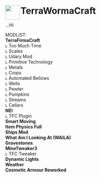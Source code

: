 # <img src="https://emojipedia-us.s3.dualstack.us-west-1.amazonaws.com/thumbs/160/apple/81/bug_1f41b.png" width="45" align="left"> TerraWormaCraft<br>

...Hi<br>

MODLIST:<br>
**TerraFirmaCraft**<br>
  ʟ Too Much Time<br>
  ʟ Scales<br>
  ʟ Udary Mod<br>
  ʟ Primitive Technology<br>
  ʟ Metals<br>
  ʟ Crops<br>
  ʟ Automated Bellows<br>
  ʟ Wells<br>
  ʟ Pewter<br>
  ʟ Pumpkins<br>
  ʟ Streams<br>
  ʟ Cellars<br>
**NEI**<br>
  ʟ TFC Plugin<br>
**Smart Moving**<br>
**Item Physics Full**<br>
**Ships Mod**<br>
**What Am I Looking At (WAILA)**<br>
**Gravestones**<br>
**MineTweaker3**<br>
  ʟ TFC Tweaker<br>
**Dynamic Lights**<br>
**Weather**<br>
**Cosmetic Armour Reworked**<br>
